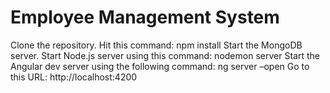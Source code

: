 # Employee Management System

Clone the repository.
Hit this command: npm install
Start the MongoDB server.
Start Node.js server using this command: nodemon server
Start the Angular dev server using the following command: ng server –open
Go to this URL: http://localhost:4200
